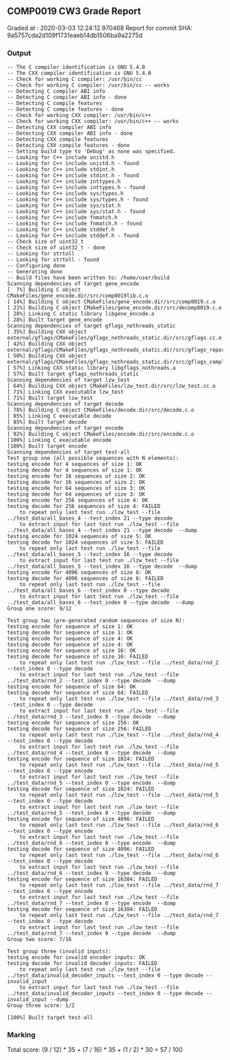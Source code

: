 ## COMP0019 CW3 Grade Report
Graded at : 2020-03-03 12:24:12.970468
Report for commit SHA: 9a5757cda2d109f1731eaeb14db1506ba9a2275d

### Output


    -- The C compiler identification is GNU 5.4.0
    -- The CXX compiler identification is GNU 5.4.0
    -- Check for working C compiler: /usr/bin/cc
    -- Check for working C compiler: /usr/bin/cc -- works
    -- Detecting C compiler ABI info
    -- Detecting C compiler ABI info - done
    -- Detecting C compile features
    -- Detecting C compile features - done
    -- Check for working CXX compiler: /usr/bin/c++
    -- Check for working CXX compiler: /usr/bin/c++ -- works
    -- Detecting CXX compiler ABI info
    -- Detecting CXX compiler ABI info - done
    -- Detecting CXX compile features
    -- Detecting CXX compile features - done
    -- Setting build type to 'Debug' as none was specified.
    -- Looking for C++ include unistd.h
    -- Looking for C++ include unistd.h - found
    -- Looking for C++ include stdint.h
    -- Looking for C++ include stdint.h - found
    -- Looking for C++ include inttypes.h
    -- Looking for C++ include inttypes.h - found
    -- Looking for C++ include sys/types.h
    -- Looking for C++ include sys/types.h - found
    -- Looking for C++ include sys/stat.h
    -- Looking for C++ include sys/stat.h - found
    -- Looking for C++ include fnmatch.h
    -- Looking for C++ include fnmatch.h - found
    -- Looking for C++ include stddef.h
    -- Looking for C++ include stddef.h - found
    -- Check size of uint32_t
    -- Check size of uint32_t - done
    -- Looking for strtoll
    -- Looking for strtoll - found
    -- Configuring done
    -- Generating done
    -- Build files have been written to: /home/user/build
    Scanning dependencies of target gene_encode
    [  7%] Building C object CMakeFiles/gene_encode.dir/src/comp0019lib.c.o
    [ 14%] Building C object CMakeFiles/gene_encode.dir/src/comp0019.c.o
    [ 21%] Building C object CMakeFiles/gene_encode.dir/src/decomp0019.c.o
    [ 28%] Linking C static library libgene_encode.a
    [ 28%] Built target gene_encode
    Scanning dependencies of target gflags_nothreads_static
    [ 35%] Building CXX object external/gflags/CMakeFiles/gflags_nothreads_static.dir/src/gflags.cc.o
    [ 42%] Building CXX object external/gflags/CMakeFiles/gflags_nothreads_static.dir/src/gflags_reporting.cc.o
    [ 50%] Building CXX object external/gflags/CMakeFiles/gflags_nothreads_static.dir/src/gflags_completions.cc.o
    [ 57%] Linking CXX static library libgflags_nothreads.a
    [ 57%] Built target gflags_nothreads_static
    Scanning dependencies of target lzw_test
    [ 64%] Building CXX object CMakeFiles/lzw_test.dir/src/lzw_test.cc.o
    [ 71%] Linking CXX executable lzw_test
    [ 71%] Built target lzw_test
    Scanning dependencies of target decode
    [ 78%] Building C object CMakeFiles/decode.dir/src/decode.c.o
    [ 85%] Linking C executable decode
    [ 85%] Built target decode
    Scanning dependencies of target encode
    [ 92%] Building C object CMakeFiles/encode.dir/src/encode.c.o
    [100%] Linking C executable encode
    [100%] Built target encode
    Scanning dependencies of target test-all
    Test group one (all possible sequences with N elements):
    testing encode for 4 sequences of size 1: OK
    testing decode for 4 sequences of size 1: OK
    testing encode for 16 sequences of size 2: OK
    testing decode for 16 sequences of size 2: OK
    testing encode for 64 sequences of size 3: OK
    testing decode for 64 sequences of size 3: OK
    testing encode for 256 sequences of size 4: OK
    testing decode for 256 sequences of size 4: FAILED
    	to repeat only last test run ./lzw_test --file ../test_data/all_bases_4 --test_index 21 --type decode 
    	to extract input for last test run ./lzw_test --file ../test_data/all_bases_4 --test_index 21 --type decode  --dump
    testing encode for 1024 sequences of size 5: OK
    testing decode for 1024 sequences of size 5: FAILED
    	to repeat only last test run ./lzw_test --file ../test_data/all_bases_5 --test_index 16 --type decode 
    	to extract input for last test run ./lzw_test --file ../test_data/all_bases_5 --test_index 16 --type decode  --dump
    testing encode for 4096 sequences of size 6: OK
    testing decode for 4096 sequences of size 6: FAILED
    	to repeat only last test run ./lzw_test --file ../test_data/all_bases_6 --test_index 0 --type decode 
    	to extract input for last test run ./lzw_test --file ../test_data/all_bases_6 --test_index 0 --type decode  --dump
    Group one score: 9/12
    
    Test group two (pre-generated random sequences of size N):
    testing encode for sequence of size 1: OK
    testing decode for sequence of size 1: OK
    testing encode for sequence of size 4: OK
    testing decode for sequence of size 4: OK
    testing encode for sequence of size 16: OK
    testing decode for sequence of size 16: FAILED
    	to repeat only last test run ./lzw_test --file ../test_data/rnd_2 --test_index 0 --type decode 
    	to extract input for last test run ./lzw_test --file ../test_data/rnd_2 --test_index 0 --type decode  --dump
    testing encode for sequence of size 64: OK
    testing decode for sequence of size 64: FAILED
    	to repeat only last test run ./lzw_test --file ../test_data/rnd_3 --test_index 0 --type decode 
    	to extract input for last test run ./lzw_test --file ../test_data/rnd_3 --test_index 0 --type decode  --dump
    testing encode for sequence of size 256: OK
    testing decode for sequence of size 256: FAILED
    	to repeat only last test run ./lzw_test --file ../test_data/rnd_4 --test_index 0 --type decode 
    	to extract input for last test run ./lzw_test --file ../test_data/rnd_4 --test_index 0 --type decode  --dump
    testing encode for sequence of size 1024: FAILED
    	to repeat only last test run ./lzw_test --file ../test_data/rnd_5 --test_index 0 --type encode 
    	to extract input for last test run ./lzw_test --file ../test_data/rnd_5 --test_index 0 --type encode  --dump
    testing decode for sequence of size 1024: FAILED
    	to repeat only last test run ./lzw_test --file ../test_data/rnd_5 --test_index 0 --type decode 
    	to extract input for last test run ./lzw_test --file ../test_data/rnd_5 --test_index 0 --type decode  --dump
    testing encode for sequence of size 4096: FAILED
    	to repeat only last test run ./lzw_test --file ../test_data/rnd_6 --test_index 0 --type encode 
    	to extract input for last test run ./lzw_test --file ../test_data/rnd_6 --test_index 0 --type encode  --dump
    testing decode for sequence of size 4096: FAILED
    	to repeat only last test run ./lzw_test --file ../test_data/rnd_6 --test_index 0 --type decode 
    	to extract input for last test run ./lzw_test --file ../test_data/rnd_6 --test_index 0 --type decode  --dump
    testing encode for sequence of size 16384: FAILED
    	to repeat only last test run ./lzw_test --file ../test_data/rnd_7 --test_index 0 --type encode 
    	to extract input for last test run ./lzw_test --file ../test_data/rnd_7 --test_index 0 --type encode  --dump
    testing decode for sequence of size 16384: FAILED
    	to repeat only last test run ./lzw_test --file ../test_data/rnd_7 --test_index 0 --type decode 
    	to extract input for last test run ./lzw_test --file ../test_data/rnd_7 --test_index 0 --type decode  --dump
    Group two score: 7/16
    
    Test group three (invalid inputs):
    testing encode for invalid encoder inputs: OK
    testing decode for invalid decoder inputs: FAILED
    	to repeat only last test run ./lzw_test --file ../test_data/invalid_decoder_inputs --test_index 0 --type decode --invalid_input
    	to extract input for last test run ./lzw_test --file ../test_data/invalid_decoder_inputs --test_index 0 --type decode --invalid_input --dump
    Group three score: 1/2
    
    [100%] Built target test-all


### Marking

Total score: (9 / 12) * 35 + (7 / 16) * 35 + (1 / 2) * 30 = 57 / 100

